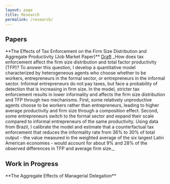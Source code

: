 ```yaml
---
layout: page
title: Research
permalink: /research/
---
```

<h2 style="font-size: 20px; font-weight: bold;">Papers</h2>
**The Effects of Tax Enforcement on the Firm Size Distribution and Aggregate Productivity (Job Market Paper)** <a href="/assets/Paper_Tax_Enforcement.pdf" target="_blank">Draft</a>
_How does tax enforcement affect the firm size distribution and total factor productivity (TFP)? To answer this question, I develop a quantitative model characterized by heterogeneous agents who choose whether to be workers, entrepreneurs in the formal sector, or entrepreneurs in the informal sector. Informal entrepreneurs do not pay taxes, but face a probability of detection that is increasing in firm size. In the model, stricter tax enforcement results in lower informality and affects the firm size distribution and TFP through two mechanisms. First, some relatively unproductive agents choose to be workers rather than entrepreneurs, leading to higher average productivity and firm size through a composition effect. Second, some entrepreneurs switch to the formal sector and expand their scale compared to informal entrepreneurs of the same productivity. Using data from Brazil, I calibrate the model and estimate that a counterfactual tax enforcement that reduces the informality rate from 36% to 30% of total output - the value measured in the weighted average of the six largest Latin American economies - would account for about 9% and 28% of the observed differences in TFP and average firm size._

<h2 style="font-size: 20px; font-weight: bold;">Work in Progress</h2>
**The Aggregate Effects of Managerial Delegation**


